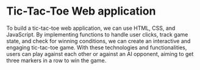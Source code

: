 # Tic-Tac-Toe Web application

To build a tic-tac-toe web application, we can use HTML, CSS, and JavaScript. By implementing functions to handle user clicks, track game state, and check for winning conditions, we can create an interactive and engaging tic-tac-toe game. With these technologies and functionalities, users can play against each other or against an AI opponent, aiming to get three markers in a row to win the game.
